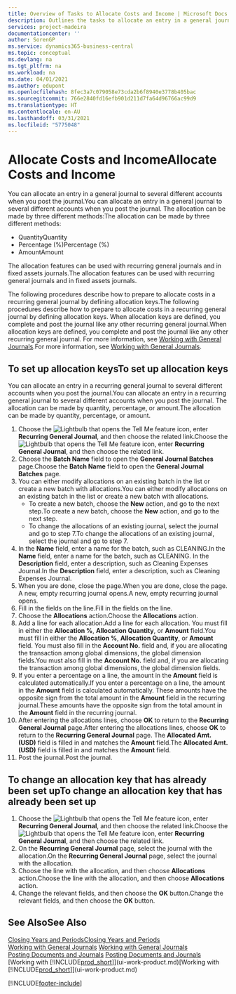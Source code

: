```yaml
---
title: Overview of Tasks to Allocate Costs and Income | Microsoft Docs
description: Outlines the tasks to allocate an entry in a general journal to several different accounts when you post the journal.
services: project-madeira
documentationcenter: ''
author: SorenGP
ms.service: dynamics365-business-central
ms.topic: conceptual
ms.devlang: na
ms.tgt_pltfrm: na
ms.workload: na
ms.date: 04/01/2021
ms.author: edupont
ms.openlocfilehash: 8fec3a7c079058e73cda2b6f8940e3778b405bac
ms.sourcegitcommit: 766e2840fd16efb901d211d7fa64d96766ac99d9
ms.translationtype: HT
ms.contentlocale: en-AU
ms.lasthandoff: 03/31/2021
ms.locfileid: "5775048"
---
```

# <a name="allocate-costs-and-income"></a><span data-ttu-id="801ee-103">Allocate Costs and Income</span><span class="sxs-lookup"><span data-stu-id="801ee-103">Allocate Costs and Income</span></span>
<span data-ttu-id="801ee-104">You can allocate an entry in a general journal to several different accounts when you post the journal.</span><span class="sxs-lookup"><span data-stu-id="801ee-104">You can allocate an entry in a general journal to several different accounts when you post the journal.</span></span> <span data-ttu-id="801ee-105">The allocation can be made by three different methods:</span><span class="sxs-lookup"><span data-stu-id="801ee-105">The allocation can be made by three different methods:</span></span>

* <span data-ttu-id="801ee-106">Quantity</span><span class="sxs-lookup"><span data-stu-id="801ee-106">Quantity</span></span>
* <span data-ttu-id="801ee-107">Percentage (%)</span><span class="sxs-lookup"><span data-stu-id="801ee-107">Percentage (%)</span></span>
* <span data-ttu-id="801ee-108">Amount</span><span class="sxs-lookup"><span data-stu-id="801ee-108">Amount</span></span>

<span data-ttu-id="801ee-109">The allocation features can be used with recurring general journals and in fixed assets journals.</span><span class="sxs-lookup"><span data-stu-id="801ee-109">The allocation features can be used with recurring general journals and in fixed assets journals.</span></span>
<!--You can also distribute the cost or revenue of a line to an intercompany partner when you post a sales or purchase document. When you post the document, a line will be posted in your general journal, and a corresponding line will be created in the intercompany outbox.-->

<span data-ttu-id="801ee-110">The following procedures describe how to prepare to allocate costs in a recurring general journal by defining allocation keys.</span><span class="sxs-lookup"><span data-stu-id="801ee-110">The following procedures describe how to prepare to allocate costs in a recurring general journal by defining allocation keys.</span></span> <span data-ttu-id="801ee-111">When allocation keys are defined, you complete and post the journal like any other recurring general journal.</span><span class="sxs-lookup"><span data-stu-id="801ee-111">When allocation keys are defined, you complete and post the journal like any other recurring general journal.</span></span> <span data-ttu-id="801ee-112">For more information, see [Working with General Journals](ui-work-general-journals.md).</span><span class="sxs-lookup"><span data-stu-id="801ee-112">For more information, see [Working with General Journals](ui-work-general-journals.md).</span></span>

## <a name="to-set-up-allocation-keys"></a><span data-ttu-id="801ee-113">To set up allocation keys</span><span class="sxs-lookup"><span data-stu-id="801ee-113">To set up allocation keys</span></span>
<span data-ttu-id="801ee-114">You can allocate an entry in a recurring general journal to several different accounts when you post the journal.</span><span class="sxs-lookup"><span data-stu-id="801ee-114">You can allocate an entry in a recurring general journal to several different accounts when you post the journal.</span></span> <span data-ttu-id="801ee-115">The allocation can be made by quantity, percentage, or amount.</span><span class="sxs-lookup"><span data-stu-id="801ee-115">The allocation can be made by quantity, percentage, or amount.</span></span>
1. <span data-ttu-id="801ee-116">Choose the ![Lightbulb that opens the Tell Me feature](media/ui-search/search_small.png "Tell me what you want to do") icon, enter **Recurring General Journal**, and then choose the related link.</span><span class="sxs-lookup"><span data-stu-id="801ee-116">Choose the ![Lightbulb that opens the Tell Me feature](media/ui-search/search_small.png "Tell me what you want to do") icon, enter **Recurring General Journal**, and then choose the related link.</span></span>
2. <span data-ttu-id="801ee-117">Choose the **Batch Name** field to open the **General Journal Batches** page.</span><span class="sxs-lookup"><span data-stu-id="801ee-117">Choose the **Batch Name** field to open the **General Journal Batches** page.</span></span>
3. <span data-ttu-id="801ee-118">You can either modify allocations on an existing batch in the list or create a new batch with allocations.</span><span class="sxs-lookup"><span data-stu-id="801ee-118">You can either modify allocations on an existing batch in the list or create a new batch with allocations.</span></span>
   * <span data-ttu-id="801ee-119">To create a new batch, choose the **New** action, and go to the next step.</span><span class="sxs-lookup"><span data-stu-id="801ee-119">To create a new batch, choose the **New** action, and go to the next step.</span></span>
   * <span data-ttu-id="801ee-120">To change the allocations of an existing journal, select the journal and go to step 7.</span><span class="sxs-lookup"><span data-stu-id="801ee-120">To change the allocations of an existing journal, select the journal and go to step 7.</span></span>    
4. <span data-ttu-id="801ee-121">In the **Name** field, enter a name for the batch, such as CLEANING.</span><span class="sxs-lookup"><span data-stu-id="801ee-121">In the **Name** field, enter a name for the batch, such as CLEANING.</span></span> <span data-ttu-id="801ee-122">In the **Description** field, enter a description, such as Cleaning Expenses Journal.</span><span class="sxs-lookup"><span data-stu-id="801ee-122">In the **Description** field, enter a description, such as Cleaning Expenses Journal.</span></span>
5. <span data-ttu-id="801ee-123">When you are done, close the page.</span><span class="sxs-lookup"><span data-stu-id="801ee-123">When you are done, close the page.</span></span> <span data-ttu-id="801ee-124">A new, empty recurring journal opens.</span><span class="sxs-lookup"><span data-stu-id="801ee-124">A new, empty recurring journal opens.</span></span>
6. <span data-ttu-id="801ee-125">Fill in the fields on the line.</span><span class="sxs-lookup"><span data-stu-id="801ee-125">Fill in the fields on the line.</span></span>
7. <span data-ttu-id="801ee-126">Choose the **Allocations** action.</span><span class="sxs-lookup"><span data-stu-id="801ee-126">Choose the **Allocations** action.</span></span>
8. <span data-ttu-id="801ee-127">Add a line for each allocation.</span><span class="sxs-lookup"><span data-stu-id="801ee-127">Add a line for each allocation.</span></span> <span data-ttu-id="801ee-128">You must fill in either the **Allocation %**, **Allocation Quantity**, or **Amount** field.</span><span class="sxs-lookup"><span data-stu-id="801ee-128">You must fill in either the **Allocation %**, **Allocation Quantity**, or **Amount** field.</span></span> <span data-ttu-id="801ee-129">You must also fill in the **Account No.** field and, if you are allocating the transaction among global dimensions, the global dimension fields.</span><span class="sxs-lookup"><span data-stu-id="801ee-129">You must also fill in the **Account No.** field and, if you are allocating the transaction among global dimensions, the global dimension fields.</span></span>
9. <span data-ttu-id="801ee-130">If you enter a percentage on a line, the amount in the **Amount** field is calculated automatically.</span><span class="sxs-lookup"><span data-stu-id="801ee-130">If you enter a percentage on a line, the amount in the **Amount** field is calculated automatically.</span></span> <span data-ttu-id="801ee-131">These amounts have the opposite sign from the total amount in the **Amount** field in the recurring journal.</span><span class="sxs-lookup"><span data-stu-id="801ee-131">These amounts have the opposite sign from the total amount in the **Amount** field in the recurring journal.</span></span>
10. <span data-ttu-id="801ee-132">After entering the allocations lines, choose **OK** to return to the **Recurring General Journal** page.</span><span class="sxs-lookup"><span data-stu-id="801ee-132">After entering the allocations lines, choose **OK** to return to the **Recurring General Journal** page.</span></span> <span data-ttu-id="801ee-133">The **Allocated Amt. (USD)** field is filled in and matches the **Amount** field.</span><span class="sxs-lookup"><span data-stu-id="801ee-133">The **Allocated Amt. (USD)** field is filled in and matches the **Amount** field.</span></span>
11. <span data-ttu-id="801ee-134">Post the journal.</span><span class="sxs-lookup"><span data-stu-id="801ee-134">Post the journal.</span></span>

## <a name="to-change-an-allocation-key-that-has-already-been-set-up"></a><span data-ttu-id="801ee-135">To change an allocation key that has already been set up</span><span class="sxs-lookup"><span data-stu-id="801ee-135">To change an allocation key that has already been set up</span></span>
1. <span data-ttu-id="801ee-136">Choose the ![Lightbulb that opens the Tell Me feature](media/ui-search/search_small.png "Tell me what you want to do") icon, enter **Recurring General Journal**, and then choose the related link.</span><span class="sxs-lookup"><span data-stu-id="801ee-136">Choose the ![Lightbulb that opens the Tell Me feature](media/ui-search/search_small.png "Tell me what you want to do") icon, enter **Recurring General Journal**, and then choose the related link.</span></span>
2. <span data-ttu-id="801ee-137">On the **Recurring General Journal** page, select the journal with the allocation.</span><span class="sxs-lookup"><span data-stu-id="801ee-137">On the **Recurring General Journal** page, select the journal with the allocation.</span></span>
3. <span data-ttu-id="801ee-138">Choose the line with the allocation, and then choose **Allocations** action.</span><span class="sxs-lookup"><span data-stu-id="801ee-138">Choose the line with the allocation, and then choose **Allocations** action.</span></span>
4. <span data-ttu-id="801ee-139">Change the relevant fields, and then choose the **OK** button.</span><span class="sxs-lookup"><span data-stu-id="801ee-139">Change the relevant fields, and then choose the **OK** button.</span></span>

## <a name="see-also"></a><span data-ttu-id="801ee-140">See Also</span><span class="sxs-lookup"><span data-stu-id="801ee-140">See Also</span></span>
[<span data-ttu-id="801ee-141">Closing Years and Periods</span><span class="sxs-lookup"><span data-stu-id="801ee-141">Closing Years and Periods</span></span>](year-close-years-periods.md)  
<span data-ttu-id="801ee-142">[Working with General Journals](ui-work-general-journals.md)  </span><span class="sxs-lookup"><span data-stu-id="801ee-142">[Working with General Journals](ui-work-general-journals.md)  </span></span>  
<span data-ttu-id="801ee-143">[Posting Documents and Journals](ui-post-documents-journals.md)  </span><span class="sxs-lookup"><span data-stu-id="801ee-143">[Posting Documents and Journals](ui-post-documents-journals.md)  </span></span>  
<span data-ttu-id="801ee-144">[Working with [!INCLUDE[prod_short](includes/prod_short.md)]](ui-work-product.md)</span><span class="sxs-lookup"><span data-stu-id="801ee-144">[Working with [!INCLUDE[prod_short](includes/prod_short.md)]](ui-work-product.md)</span></span>


[!INCLUDE[footer-include](includes/footer-banner.md)]